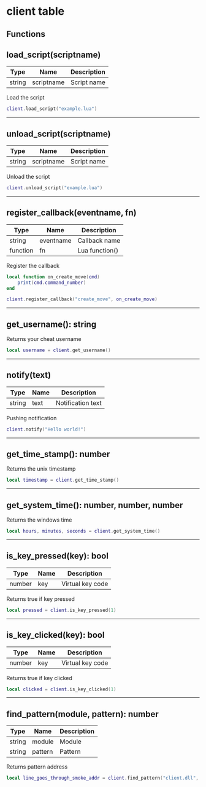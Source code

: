 # client table

## Functions

## **load_script(scriptname)**

Type | Name | Description
------------ | ------------- | ------------
string | scriptname | Script name

Load the script
```lua
client.load_script("example.lua")
```

---

## **unload_script(scriptname)**

Type | Name | Description
------------ | ------------- | ------------
string | scriptname | Script name

Unload the script
```lua
client.unload_script("example.lua")
```

---

## **register_callback(eventname, fn)**
Type | Name | Description
------------ | ------------- | ------------
string | eventname | Callback name
function | fn | Lua function()

Register the callback
```lua
local function on_create_move(cmd) 
    print(cmd.command_number)
end

client.register_callback("create_move", on_create_move)
```
---

## **get_username()**: string

Returns your cheat username
```lua
local username = client.get_username()
```
---

## **notify(text)**
Type | Name | Description
------------ | ------------- | ------------
string | text | Notification text

Pushing notification
```lua
client.notify("Hello world!")
```
---

## **get_time_stamp()**: number

Returns the unix timestamp
```lua
local timestamp = client.get_time_stamp()
```
---

## **get_system_time()**: number, number, number

Returns the windows time
```lua
local hours, minutes, seconds = client.get_system_time()
```
---

## **is_key_pressed(key)**: bool
Type | Name | Description
------------ | ------------- | ------------
number | key | Virtual key code

Returns true if key pressed
```lua
local pressed = client.is_key_pressed(1)
```
---

## **is_key_clicked(key)**: bool
Type | Name | Description
------------ | ------------- | ------------
number | key | Virtual key code

Returns true if key clicked
```lua
local clicked = client.is_key_clicked(1)
```
---

## **find_pattern(module, pattern)**: number
Type | Name | Description
------------ | ------------- | ------------
string | module | Module
string | pattern | Pattern

Returns pattern address
```lua
local line_goes_through_smoke_addr = client.find_pattern("client.dll", "55 8B EC 83 EC 08 8B 15 ? ? ? ? 0F 57 C0")
```